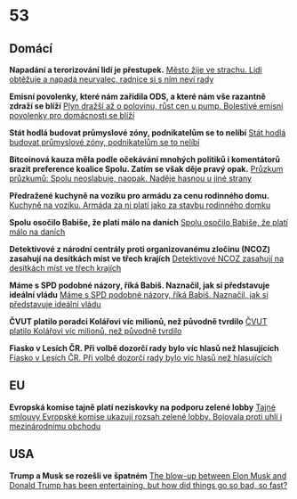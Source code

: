 # 53

## Domácí

**Napadání a terorizování lidí je přestupek.** [Město žije ve strachu. Lidi obtěžuje a napadá neurvalec, radnice si s ním neví rady](https://www.idnes.cz/olomouc/zpravy/napadeni-zeny-prestupky-hranice-na-morave.A250606_121249_olomouc-zpravy_hrs)

**Emisní povolenky, které nám zařídila ODS, a které nám vše razantně zdraží se blíží**
[Plyn dražší až o polovinu, růst cen u pump. Bolestivé emisní povolenky pro domácnosti se blíží](https://www.novinky.cz/clanek/ekonomika-plyn-drazsi-az-o-polovinu-rust-cen-u-pump-bolestive-emisni-povolenky-pro-domacnosti-se-blizi-40524365)

**Stát hodlá budovat průmyslové zóny, podnikatelům se to nelíbí** [Stát hodlá budovat průmyslové zóny, podnikatelům se to nelíbí](https://www.novinky.cz/clanek/ekonomika-stat-hodla-budovat-prumyslove-zony-podnikatelum-se-to-nelibi-40524480)

**Bitcoinová kauza měla podle očekávání mnohých politiků i komentátorů srazit preference koalice Spolu. Zatím se však děje pravý opak.** [Průzkum průzkumů: Spolu neoslabuje, naopak. Naděje hasnou u jiné strany](https://zpravy.aktualne.cz/datavize/pruzkum-pruzkumu-spolu-neoslabuje-naopak-stal-se-vsak-jiny-z/r~18f2c8e0453211f0beca0cc47ab5f122/)

**Předražené kuchyně na vozíku pro armádu za cenu rodinného domu.** [Kuchyně na vozíku. Armáda za ni platí jako za stavbu rodinného domku](https://www.seznamzpravy.cz/clanek/domaci-zivot-v-cesku-kuchyne-na-voziku-armada-za-ni-plati-jako-za-stavbu-rodinneho-domku-278368)

**Spolu osočilo Babiše, že platí málo na daních** [Spolu osočilo Babiše, že platí málo na daních](https://www.novinky.cz/clanek/ekonomika-spolu-osocilo-babise-ze-plati-malo-na-danich-40524967)

**Detektivové z národní centrály proti organizovanému zločinu (NCOZ) zasahují na desítkách míst ve třech krajích** [Detektivové NCOZ zasahují na desítkách míst ve třech krajích](https://www.seznamzpravy.cz/clanek/domaci-zivot-v-cesku-detektivove-ncoz-zasahuji-na-desitkach-mist-ve-trech-krajich-278808)

**Máme s SPD podobné názory, říká Babiš. Naznačil, jak si představuje ideální vládu** [Máme s SPD podobné názory, říká Babiš. Naznačil, jak si představuje ideální vládu](https://zpravy.aktualne.cz/domaci/mame-s-spd-podobne-nazory-rika-babis-naznacil-jak-a-s-kym-by/r~de3ecabc467811f09a9dac1f6b220ee8/)

**ČVUT platilo poradci Kolářovi víc milionů, než původně tvrdilo** [ČVUT platilo Kolářovi víc milionů, než původně tvrdilo](https://www.novinky.cz/clanek/domaci-cvut-platilo-kolarovi-vic-milionu-nez-puvodne-tvrdilo-40525287)

**Fiasko v Lesích ČR. Při volbě dozorčí rady bylo víc hlasů než hlasujících** [Fiasko v Lesích ČR. Při volbě dozorčí rady bylo víc hlasů než hlasujících](https://www.seznamzpravy.cz/clanek/ekonomika-firmy-fiasko-v-lesich-cr-pri-volbe-dozorci-rady-bylo-vic-hlasu-nez-hlasujicich-278874)

## EU

**Evropská komise tajně platí neziskovky na podporu zelené lobby** [Tajné smlouvy Evropské komise ukazují rozsah zelené lobby. Bojovala proti uhlí i mezinárodnímu obchodu](https://www.echo24.cz/a/HWqAb/zpravy-svet-tajne-smlouvy-zelena-lobby-evropska-komise)

## USA

**Trump a Musk se rozešli ve špatném** [The blow-up between Elon Musk and Donald Trump has been entertaining, but how did things go so bad, so fast?](https://theconversation.com/the-blow-up-between-elon-musk-and-donald-trump-has-been-entertaining-but-how-did-things-go-so-bad-so-fast-258394)
